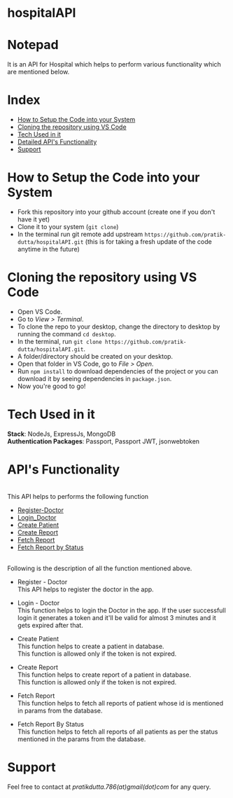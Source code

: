 # hospitalAPI
# Notepad

It is an API for Hospital which helps to perform various functionality which are mentioned below.<br>

# Index
<ul>
<li><a href="#1">How to Setup the Code into your System</a>
<li><a href="#2">Cloning the repository using VS Code</a>
<li><a href="#3">Tech Used in it</a>
<li><a href="#4">Detailed API's Functionality</a>
<li><a href="#5">Support</a>
</ul>

# How to Setup the Code into your System
<p id="1">
<ul>
<li> Fork this repository into your github account (create one if you don't have it yet)
<li> Clone it to your system (<code>git clone</code>)
<li> In the terminal run git remote add upstream <code>https://github.com/pratik-dutta/hospitalAPI.git</code> (this is for taking a fresh update of the code anytime in the future)
</ul>

# Cloning the repository using VS Code
<p id="2">
<ul >
<li> Open VS Code.
<li> Go to <i>View > Terminal</i>.
<li> To clone the repo to your desktop, change the directory to desktop by running the command <code>cd desktop</code>.
<li> In the terminal, run <code>git clone https://github.com/pratik-dutta/hospitalAPI.git</code>.
<li> A folder/directory should be created on your desktop.
<li> Open that folder in VS Code, go to <i>File > Open</i>.
<li> Run <code>npm install</code> to download dependencies of the project or you can download it by seeing dependencies in <code>package.json</code>.
<li> Now you're good to go!
</ul>

# Tech Used in it
<p id="3">
<strong>Stack</strong>: NodeJs, ExpressJs, MongoDB
<br>
<strong>Authentication Packages</strong>: Passport, Passport JWT, jsonwebtoken
<br>

# API's Functionality
<p id="4">
<br>
This API helps to performs the following function
<ul>
<li><a href="#register">Register-Doctor</a>
<li><a href="#login">Login_Doctor</a>
 <li><a href="#p">Create Patient</a>
<li><a href="#q">Create Report</a>
<li><a href="#r">Fetch Report</a>
<li><a href="#s">Fetch Report by Status</a>
</ul>
<br>
Following is the description of all the function mentioned above.<br>
<ul>
<li>
 <p id="#register">
Register - Doctor
<br>
This API helps to register the doctor in the app.
<li>
 <p id="#login">
Login - Doctor
<br>
This function helps to login the Doctor in the app.
If the user successfull login it generates a token and it'll be valid for almost 3 minutes and it gets expired after that.
<li>
 <p  id="#p">
Create Patient
<br>
This function helps to create a patient in database.<br>
This function is allowed only  if the token is not expired.
<li>
 <p  id="#q">
Create Report
<br>
This function helps to create report of a patient in database.<br>
This function is allowed only  if the token is not expired.
<li>
<p id="#r">Fetch Report
<br>
This function helps to fetch all reports of patient whose id is mentioned in params from the database.<br>
<li>
<p id="#s"> Fetch Report By Status
<br>
This function helps to fetch all reports of all patients as per the status mentioned in the params from the database.<br>
</ul>

# Support
<p id="5">
Feel free to contact at <i>pratikdutta.786(at)gmail(dot)com</i> for any query.

 



